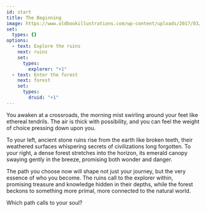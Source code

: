 ```yaml
---
id: start
title: The Beginning
image: https://www.oldbookillustrations.com/wp-content/uploads/2017/03/there-lonely.jpg
set:
  types: {}
options:
  - text: Explore the ruins
    next: ruins
    set:
      types:
        explorer: "+1"
  - text: Enter the forest
    next: forest
    set:
      types:
        druid: "+1"
---
```

You awaken at a crossroads, the morning mist swirling around your feet like ethereal tendrils. The air is thick with possibility, and you can feel the weight of choice pressing down upon you.



To your left, ancient stone ruins rise from the earth like broken teeth, their weathered surfaces whispering secrets of civilizations long forgotten. To your right, a dense forest stretches into the horizon, its emerald canopy swaying gently in the breeze, promising both wonder and danger.

The path you choose now will shape not just your journey, but the very essence of who you become. The ruins call to the explorer within, promising treasure and knowledge hidden in their depths, while the forest beckons to something more primal, more connected to the natural world.

Which path calls to your soul? 
